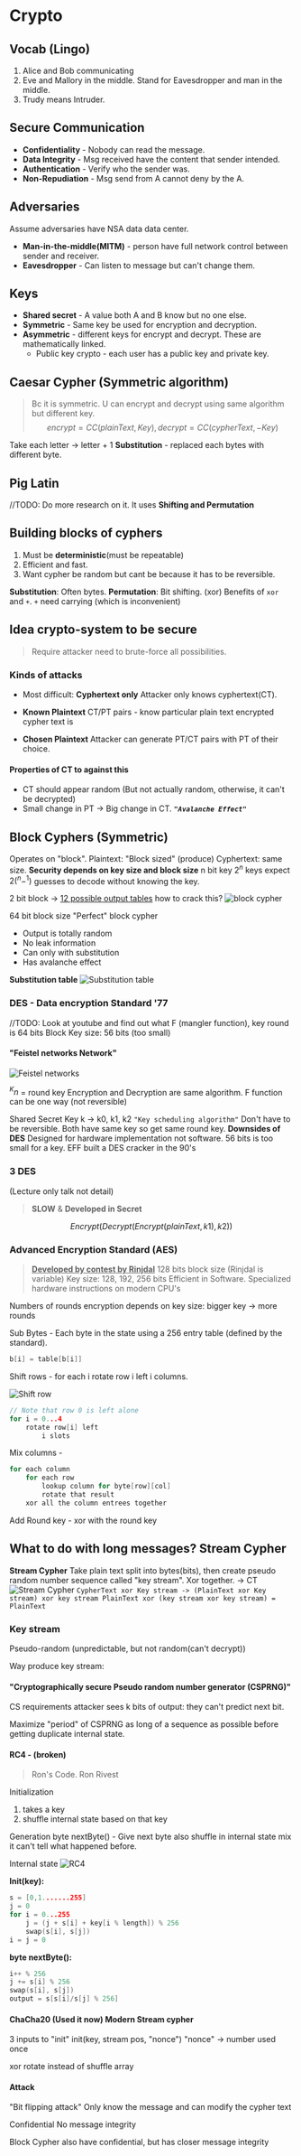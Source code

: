 # Crypto

## Vocab (Lingo)

1. Alice and Bob communicating
2. Eve and Mallory in the middle. Stand for Eavesdropper and man in the middle.
3. Trudy means Intruder.

## Secure Communication

* **Confidentiality** - Nobody can read the message.
* **Data Integrity** - Msg received have the content that sender intended.
* **Authentication** -  Verify who the sender was.
* **Non-Repudiation** - Msg send from A cannot deny by the A.

## Adversaries

Assume adversaries have NSA data data center.

* **Man-in-the-middle(MITM)** - person have full network control between sender and receiver.
* **Eavesdropper** - Can listen to message but can't change them.

## Keys

* **Shared secret** - A value both A and B know but no one else.
* **Symmetric** - Same key be used for encryption and decryption.
* **Asymmetric** - different keys for encrypt and decrypt. These are mathematically linked.
  * Public key crypto - each user has a public key and private key.

## Caesar Cypher (Symmetric algorithm)

> Bc it is symmetric. U can encrypt and decrypt using same algorithm but different key. $$encrypt = CC(plainText, Key), decrypt = CC(cypherText, -Key)$$

Take each letter -> letter + 1
**Substitution** - replaced each bytes with different byte.

## Pig Latin

//TODO: Do more research on it.
It uses **Shifting and Permutation**

## Building blocks of cyphers

1. Must be **deterministic**(must be repeatable)
2. Efficient and fast.
3. Want cypher be random but cant be because it has to be reversible.

**Substitution**: Often bytes.
**Permutation**: Bit shifting. (xor)
Benefits of `xor` and `+`. `+` need carrying (which is inconvenient)

## Idea crypto-system to be secure

> Require attacker need to brute-force all possibilities.

### Kinds of attacks

* Most difficult: **Cyphertext only**
    Attacker only knows cyphertext(CT).

* **Known Plaintext**
    CT/PT pairs - know particular plain text encrypted cypher text is

* **Chosen Plaintext**
    Attacker can generate PT/CT pairs with PT of their choice.

#### Properties of CT to against this

* CT should appear random (But not actually random, otherwise, it can't be decrypted)
* Small change in PT -> Big change in CT. ***`"Avalanche Effect"`***

## Block Cyphers (Symmetric)

Operates on "block".
Plaintext: "Block sized" (produce) Cyphertext: same size.
**Security depends on key size and block size**
n bit key
$2^n$ keys expect $2(^n-^1)$ guesses to decode without knowing the key.

2 bit block -> <ins>12 possible output tables</ins>
how to crack this?
![block cypher](/CS6014/%20Cryptography/Images/block%20cypher.png)

64 bit block size
"Perfect" block cypher

* Output is totally random
* No leak information
* Can only with substitution
* Has avalanche effect

**Substitution table**
![Substitution table](/CS6014/%20Cryptography//Images/Substitution%20table.png)

### DES - Data encryption Standard '77

//TODO: Look at youtube and find out what F (mangler function), key round is
64 bits Block
Key size: 56 bits (too small)

#### **"Feistel networks Network"**

![Feistel networks](/CS6014/%20Cryptography/Images/Feistel%20networks.png)

$^Kn$ = round key
Encryption and Decryption are same algorithm.
F function can be one way (not reversible)

Shared Secret Key k -> k0, k1, k2 `"Key scheduling algorithm"`
Don't have to be reversible. Both have same key so get same round key.
**Downsides of DES**
Designed for hardware implementation not software.
56 bits is too small for a key.
EFF built a DES cracker in the 90's

### 3 DES

(Lecture only talk not detail)
> **SLOW** & **Developed in Secret**

$$Encrypt(Decrypt(Encrypt(plainText, k1), k2))$$

### Advanced Encryption Standard (AES)

> <ins>**Developed by contest by Rinjdal**</ins>
> 128 bits block size (Rinjdal is variable)
> Key size: 128, 192, 256 bits
> Efficient in Software. Specialized hardware instructions on modern CPU's

Numbers of rounds encryption depends on key size: bigger key -> more rounds

Sub Bytes - Each byte in the state using a 256 entry table (defined by the standard).

``` C
b[i] = table[b[i]]
```

Shift rows - for each i rotate row i left i columns.

![Shift row](/CS6014/%20Cryptography/Images/Shift%20row.png)

``` C
// Note that row 0 is left alone
for i = 0...4
    rotate row[i] left
        i slots
```

Mix columns -

``` C
for each column
    for each row
        lookup column for byte[row][col]
        rotate that result
    xor all the column entrees together
```

Add Round key -
xor with the round key

## What to do with long messages? Stream Cypher

**Stream Cypher**
Take plain text split into bytes(bits), then create pseudo random number sequence called "key stream". Xor together. -> CT
![Stream Cypher](/CS6014/%20Cryptography/Images/Stream%20Cypher.png)
`CypherText xor Key stream -> (PlainText xor Key stream) xor key stream
PlainText xor (key stream xor key stream) = PlainText`

### Key stream

Pseudo-random (unpredictable, but not random(can't decrypt))

Way produce key stream: 

#### "Cryptographically secure Pseudo random number generator (CSPRNG)"

CS requirements
attacker sees k bits of output: they can't predict next bit.

Maximize "period" of CSPRNG as long of a sequence as possible before getting duplicate internal state.

#### RC4 - (broken)

> Ron's Code. Ron Rivest

Initialization

1. takes a key
2. shuffle internal state based on that key

Generation
byte nextByte() - Give next byte also shuffle in internal state mix it can't tell what happened before.

Internal state
![RC4](/CS6014/%20Cryptography/Images/RC4.png)

**Init(key):**

```C
s = [0,1.......255]
j = 0
for i = 0...255
    j = (j + s[i] + key[i % length]) % 256
    swap(s[i], s[j])
i = j = 0
```

**byte nextByte():**

```C
i++ % 256
j += s[i] % 256
swap(s[i], s[j])
output = s[s[i]/s[j] % 256]
```

#### ChaCha20 (Used it now) Modern Stream cypher

3 inputs to "init"
init(key, stream pos, "nonce") 
"nonce" -> number used once

xor rotate instead of shuffle array

#### Attack

"Bit flipping attack"
Only know the message and can modify the cypher text

Confidential
No message integrity

Block Cypher also have confidential, but has closer message integrity